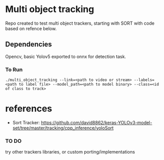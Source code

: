 # Multi object tracking

Repo created to test multi object trackers, starting with SORT with code based on refence below.

## Dependencies
Opencv, basic Yolov5 exported to onnx for detection task.

### To Run
```
./multi_object_tracking --link=<path to video or stream> --labels=<path to label file> --model_path=<path to model binary> --class=<id of class to track>
```

# references
* Sort Tracker: https://github.com/david8862/keras-YOLOv3-model-set/tree/master/tracking/cpp_inference/yoloSort

### TO DO
 try other trackers libraries, or custom porting/implementations 